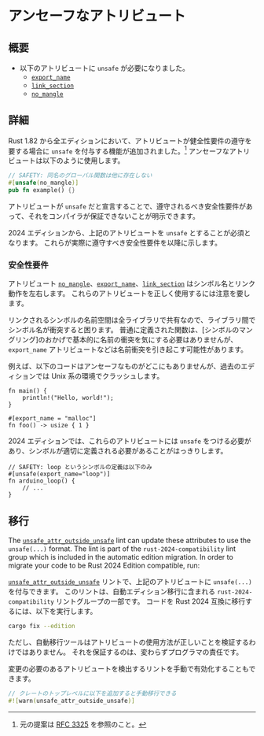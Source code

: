 <!--
# Unsafe attributes
-->

# アンセーフなアトリビュート

<!--
## Summary
-->

## 概要

<!--
- The following attributes must now be marked as `unsafe`:
-->
- 以下のアトリビュートに `unsafe` が必要になりました。
    - [`export_name`]
    - [`link_section`]
    - [`no_mangle`]

<!--
[`export_name`]: ../../reference/abi.html#the-export_name-attribute
[`link_section`]: ../../reference/abi.html#the-link_section-attribute
[`no_mangle`]: ../../reference/abi.html#the-no_mangle-attribute
-->

[`export_name`]: https://doc.rust-lang.org/reference/abi.html#the-export_name-attribute
[`link_section`]: https://doc.rust-lang.org/reference/abi.html#the-link_section-attribute
[`no_mangle`]: https://doc.rust-lang.org/reference/abi.html#the-no_mangle-attribute

<!--
## Details
-->

## 詳細

<!--
Rust 1.82 added the ability in all editions to mark certain attributes as `unsafe` to indicate that they have soundness requirements that must be upheld.[^RFC3325] The syntax for an unsafe attribute looks like this:
-->

Rust 1.82 から全エディションにおいて、アトリビュートが健全性要件の遵守を要する場合に `unsafe` を付与する機能が追加されました。[^RFC3325]
アンセーフなアトリビュートは以下のように使用します。

<!--
```rust
// SAFETY: there is no other global function of this name
#[unsafe(no_mangle)]
pub fn example() {}
```
-->

```rust
// SAFETY: 同名のグローバル関数は他に存在しない
#[unsafe(no_mangle)]
pub fn example() {}
```

<!--
Marking the attribute with `unsafe` highlights that there are safety requirements that must be upheld that the compiler cannot verify on its own.
-->

アトリビュートが `unsafe` だと宣言することで、遵守されるべき安全性要件があって、それをコンパイラが保証できないことが明示できます。

<!--
Starting with the 2024 Edition, it is now required to mark these attributes as `unsafe`. The following section describes the safety requirements for these attributes.
-->

2024 エディションから、上記のアトリビュートを `unsafe` とすることが必須となります。
これらが実際に遵守すべき安全性要件を以降に示します。

<!--
[^RFC3325]: See [RFC 3325](https://rust-lang.github.io/rfcs/3325-unsafe-attributes.html) for the original proposal.
-->

[^RFC3325]: 元の提案は [RFC 3325](https://rust-lang.github.io/rfcs/3325-unsafe-attributes.html) を参照のこと。

<!--
### Safety requirements
-->

### 安全性要件

<!--
The [`no_mangle`], [`export_name`], and [`link_section`] attributes influence the symbol names and linking behavior of items. Care must be taken to ensure that these attributes are used correctly.
-->

アトリビュート [`no_mangle`]、[`export_name`]、[`link_section`] はシンボル名とリンク動作を左右します。
これらのアトリビュートを正しく使用するには注意を要します。

<!--
Because the set of symbols across all linked libraries is a global namespace, there can be issues if there is a symbol name collision between libraries. Typically this isn't an issue for normally defined functions because [symbol mangling] helps ensure that the symbol name is unique. However, attributes like `export_name` can upset that assumption of uniqueness.
-->

リンクされるシンボルの名前空間は全ライブラリで共有なので、ライブラリ間でシンボル名が衝突すると困ります。
普通に定義された関数は、[シンボルのマングリング]のおかげで基本的に名前の衝突を気にする必要はありませんが、`export_name` アトリビュートなどは名前衝突を引き起こす可能性があります。

<!--
For example, in previous editions the following crashes on most Unix-like platforms despite containing only safe code:
-->

例えば、以下のコードはアンセーフなものがどこにもありませんが、過去のエディションでは Unix 系の環境でクラッシュします。

```rust,no_run,edition2021
fn main() {
    println!("Hello, world!");
}

#[export_name = "malloc"]
fn foo() -> usize { 1 }
```

<!--
In the 2024 Edition, it is now required to mark these attributes as unsafe to emphasize that it is required to ensure that the symbol is defined correctly:
-->

2024 エディションでは、これらのアトリビュートには `unsafe` をつける必要があり、シンボルが適切に定義される必要があることがはっきりします。

<!--
```rust,edition2024
// SAFETY: There should only be a single definition of the loop symbol.
#[unsafe(export_name="loop")]
fn arduino_loop() {
    // ...
}
```
-->

```rust,edition2024
// SAFETY: loop というシンボルの定義は以下のみ
#[unsafe(export_name="loop")]
fn arduino_loop() {
    // ...
}
```

<!--
[symbol mangling]: ../../rustc/symbol-mangling/index.html
[`unsafe_attr_outside_unsafe`]: ../../rustc/lints/listing/allowed-by-default.html#unsafe-attr-outside-unsafe
-->

[symbol mangling]: https://doc.rust-lang.org/rustc/symbol-mangling/index.html
[`unsafe_attr_outside_unsafe`]: https://doc.rust-lang.org/rustc/lints/listing/allowed-by-default.html#unsafe-attr-outside-unsafe

<!--
## Migration
-->

## 移行

The [`unsafe_attr_outside_unsafe`] lint can update these attributes to use the `unsafe(...)` format. The lint is part of the `rust-2024-compatibility` lint group which is included in the automatic edition migration. In order to migrate your code to be Rust 2024 Edition compatible, run:

[`unsafe_attr_outside_unsafe`] リントで、上記のアトリビュートに `unsafe(...)` を付与できます。
このリントは、自動エディション移行に含まれる `rust-2024-compatibility` リントグループの一部です。
コードを Rust 2024 互換に移行するには、以下を実行します。

```sh
cargo fix --edition
```

<!--
Just beware that this automatic migration will not be able to verify that these attributes are being used correctly. It is still your responsibility to manually review their usage.
-->

ただし、自動移行ツールはアトリビュートの使用方法が正しいことを検証するわけではありません。
それを保証するのは、変わらずプログラマの責任です。

<!--
Alternatively, you can manually enable the lint to find places where these attributes need to be updated.
-->

変更の必要のあるアトリビュートを検出するリントを手動で有効化することもできます。

<!--
```rust
// Add this to the root of your crate to do a manual migration.
#![warn(unsafe_attr_outside_unsafe)]
```
-->

```rust
// クレートのトップレベルに以下を追加すると手動移行できる
#![warn(unsafe_attr_outside_unsafe)]
```
